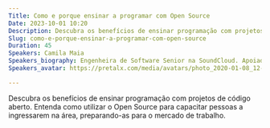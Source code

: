 ```yaml
---
Title: Como e porque ensinar a programar com Open Source
Date: 2023-10-01 10:20
Description: Descubra os benefícios de ensinar programação com projetos de código aberto. Entenda como utilizar o Open Source para capacitar pessoas a ingressarem na área, preparando-as para o mercado de trabalho.
Slug: como-e-porque-ensinar-a-programar-com-open-source
Duration: 45
Speakers: Camila Maia
Speakers_biography: Engenheira de Software Senior na SoundCloud. Apoiadora do Open Source que acredita no poder das comunidades tech. Pessoas > Tecnologia. Primeiro perfil aprovado no GitHub Sponsors Brasil.
Speakers_avatar: https://pretalx.com/media/avatars/photo_2020-01-08_12-19-02_5WaDhIC.jpg

---
```


Descubra os benefícios de ensinar programação com projetos de código aberto. Entenda como utilizar o Open Source para capacitar pessoas a ingressarem na área, preparando-as para o mercado de trabalho.